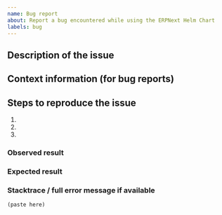 ```yaml
---
name: Bug report
about: Report a bug encountered while using the ERPNext Helm Chart
labels: bug
---
```


<!--
Welcome to the frappe/helm issue tracker! Before creating an issue, please heed the following:

1. Is your issue relevant to the frappe/helm or frappe_docker? https://github.com/frappe/frappe_docker. if It's the latter, publish the issue there.
2. Use the search function before creating a new issue. Duplicates will be closed and directed to the original discussion.
3. When making a bug report, make sure you provide all the required information. The easier it is for maintainers to reproduce, the faster it'll be fixed.
4. If you think you know what the reason for the bug is, share it with us. Maybe put in a PR 😉
-->

## Description of the issue

## Context information (for bug reports)

## Steps to reproduce the issue

1.
2.
3.

### Observed result

### Expected result

### Stacktrace / full error message if available

```
(paste here)
```
